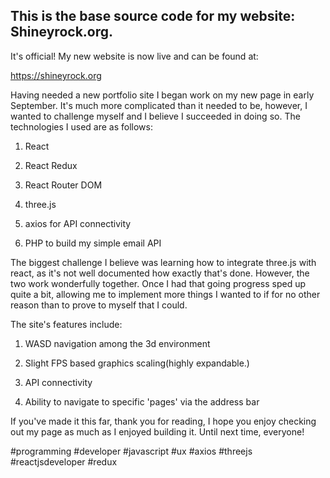 ## This is the base source code for my website: Shineyrock.org.

It's official! My new website is now live and can be found at: 



https://shineyrock.org



Having needed a new portfolio site I began work on my new page in early September. It's much more complicated than it needed to be, however, I wanted to challenge myself and I believe I succeeded in doing so. The technologies I used are as follows:



1. React

2. React Redux

3. React Router DOM

4. three.js

5. axios for API connectivity

6. PHP to build my simple email API



The biggest challenge I believe was learning how to integrate three.js with react, as it's not well documented how exactly that's done. However, the two work wonderfully together. Once I had that going progress sped up quite a bit, allowing me to implement more things I wanted to if for no other reason than to prove to myself that I could.



The site's features include:



1. WASD navigation among the 3d environment

2. Slight FPS based graphics scaling(highly expandable.)

3. API connectivity

4. Ability to navigate to specific 'pages' via the address bar



If you've made it this far, thank you for reading, I hope you enjoy checking out my page as much as I enjoyed building it. Until next time, everyone! 



#programming #developer #javascript #ux #axios #threejs #reactjsdeveloper #redux 
